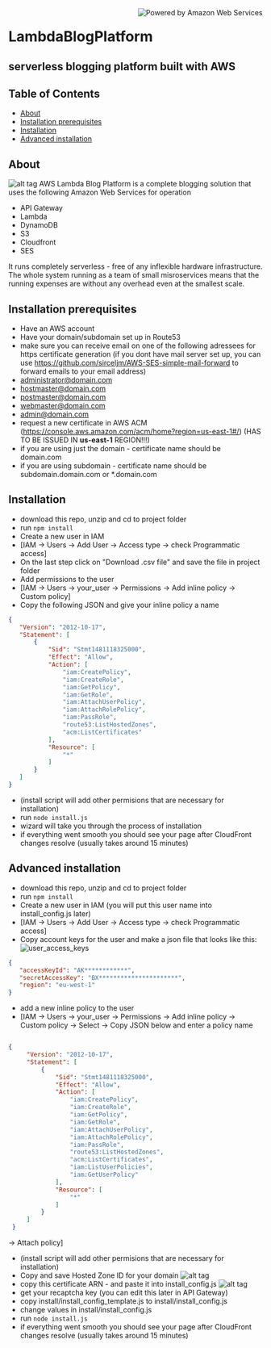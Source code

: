 <img src="http://awsmedia.s3.amazonaws.com/AWS_Logo_PoweredBy_127px.png" alt="Powered by Amazon Web Services" align="right">

# LambdaBlogPlatform
## serverless blogging platform built with AWS

## Table of Contents
 * [About](#about)
 * [Installation prerequisites](#prerequisites)
 * [Installation](#installation)
 * [Advanced installation](#installation_advanced)

## <a name="about"></a>About
 ![alt tag](https://s3-us-west-2.amazonaws.com/s-media.si/static/img/LBP_perspective_UI.jpg)
AWS Lambda Blog Platform is a complete blogging solution that uses the following Amazon Web Services for operation
 * API Gateway
 * Lambda
 * DynamoDB
 * S3
 * Cloudfront
 * SES

It runs completely serverless - free of any inflexible hardware infrastructure. The whole system running as a team of small misroservices means that the running expenses are without any overhead even at the smallest scale.

## <a name="prerequisites"></a>Installation prerequisites
* Have an AWS account
* Have your domain/subdomain set up in Route53
* make sure you can receive email on one of the following adressees for https certificate generation (if you dont have mail server set up, you can use https://github.com/sirceljm/AWS-SES-simple-mail-forward to forward emails to your email address)
 * administrator@domain.com
 * hostmaster@domain.com
 * postmaster@domain.com
 * webmaster@domain.com
 * admin@domain.com
* request a new certificate in AWS ACM (https://console.aws.amazon.com/acm/home?region=us-east-1#/) (HAS TO BE ISSUED IN __us-east-1__ REGION!!!)
 * if you are using just the domain - certificate name should be domain.com
 * if you are using subdomain - certificate name should be subdomain.domain.com or *.domain.com

## <a name="installation"></a>Installation
* download this repo, unzip and cd to project folder
* run ```npm install```
* Create a new user in IAM
 * [IAM -> Users -> Add User -> Access type -> check Programmatic access]
 * On the last step click on "Download .csv file" and save the file in project folder
* Add permissions to the user
 * [IAM -> Users -> your_user -> Permissions -> Add inline policy -> Custom policy]
 * Copy the following JSON and give your inline policy a name

 ```json
{
    "Version": "2012-10-17",
    "Statement": [
        {
            "Sid": "Stmt1481118325000",
            "Effect": "Allow",
            "Action": [
                "iam:CreatePolicy",
                "iam:CreateRole",
                "iam:GetPolicy",
                "iam:GetRole",
                "iam:AttachUserPolicy",
                "iam:AttachRolePolicy",
                "iam:PassRole",
                "route53:ListHostedZones",
                "acm:ListCertificates"
            ],
            "Resource": [
                "*"
            ]
        }
    ]
}
```
* (install script will add other permisions that are necessary for installation)
* run ```node install.js```
* wizard will take you through the process of installation
* if everything went smooth you should see your page after CloudFront changes resolve (usually takes around 15 minutes)

## <a name="installation_advanced"></a>Advanced installation
* download this repo, unzip and cd to project folder
* run ```npm install```
* Create a new user in IAM (you will put this user name into install_config.js later)
 * [IAM -> Users -> Add User -> Access type -> check Programmatic access]
* Copy account keys for the user and make a json file that looks like this:
 ![user_access_keys](https://s3-us-west-2.amazonaws.com/s-media.si/static/img/user_access_keys.png)

 ```json
 {
    "accessKeyId": "AK************",
    "secretAccessKey": "BX**********************",
    "region": "eu-west-1"
}
```
 * add a new inline policy to the user
  * [IAM -> Users -> your_user -> Permissions -> Add inline policy -> Custom policy -> Select -> Copy JSON below and enter a policy name

   ```json

   {
        "Version": "2012-10-17",
        "Statement": [
            {
                "Sid": "Stmt1481118325000",
                "Effect": "Allow",
                "Action": [
                    "iam:CreatePolicy",
                    "iam:CreateRole",
                    "iam:GetPolicy",
                    "iam:GetRole",
                    "iam:AttachUserPolicy",
                    "iam:AttachRolePolicy",
                    "iam:PassRole",
                    "route53:ListHostedZones",
                    "acm:ListCertificates",
                    "iam:ListUserPolicies",
                    "iam:GetUserPolicy"
                ],
                "Resource": [
                    "*"
                ]
            }
        ]
    }
```

 -> Attach policy]

 * (install script will add other permisions that are necessary for installation)
 * Copy and save Hosted Zone ID for your domain
 ![alt tag](https://s3-us-west-2.amazonaws.com/s-media.si/static/img/hosted_zone.png)
 * copy this certificate ARN - and paste it into install_config.js
 ![alt tag](https://s3-us-west-2.amazonaws.com/s-media.si/static/img/cert_arn.png)
 * get your recaptcha key (you can edit this later in API Gateway)
 * copy install/install_config_template.js to install/install_config.js
 * change values in install/install_config.js
 * run ```node install.js```
 * if everything went smooth you should see your page after CloudFront changes resolve (usually takes around 15 minutes)
